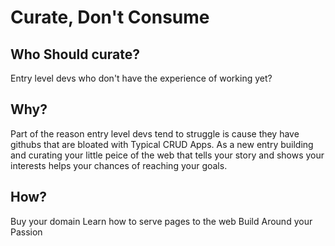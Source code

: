 # Curate, Don't Consume

## Who Should curate?
Entry level devs who don't have the experience of working yet?

## Why?
Part of the reason entry level devs tend to struggle is cause they have githubs that are bloated with Typical CRUD Apps. As a new entry building and curating your little peice of the web that tells your story and shows your interests helps your chances of reaching your goals.


## How?

Buy your domain
Learn how to serve pages to the web
Build Around your Passion

